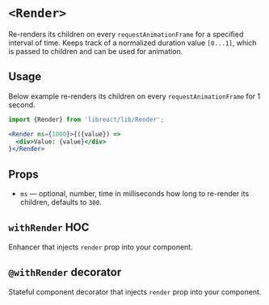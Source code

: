 # `<Render>`

Re-renders its children on every `requestAnimationFrame` for a specified
interval of time. Keeps track of a normalized duration value `[0...1]`, which
is passed to children and can be used for animation.


## Usage

Below example re-renders its children on every `requestAnimationFrame` for 1 second.

```jsx
import {Render} from 'libreact/lib/Render';

<Render ms={1000}>{({value}) =>
  <div>Value: {value}</div>
}</Render>
```


## Props

- `ms` &mdash; optional, number, time in milliseconds how long to re-render its children, defaults to `300`.


## `withRender` HOC

Enhancer that injects `render` prop into your component.


## `@withRender` decorator

Stateful component decorator that injects `render` prop into your component.
